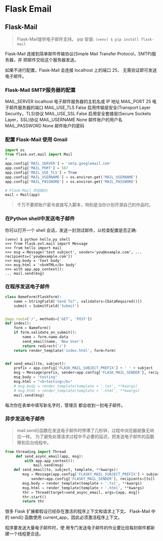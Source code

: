 # Flask Email

## Flask-Mail
> Flask-Mail提供电子邮件支持。 pip 安装: `(venv) $ pip install flask-mail`

Flask-Mail 连接到简单邮件传输协议(Simple Mail Transfer Protocol，SMTP)服务器，并 把邮件交给这个服务器发送。

如果不进行配置，Flask-Mail 会连接 localhost 上的端口 25， 无需验证即可发送电子邮件。

### Flask-Mail SMTP服务器的配置
MAIL_SERVER     localhost   电子邮件服务器的主机名或 IP 地址
MAIL_PORT       25          电子邮件服务器的端口
MAIL_USE_TLS    False       启用传输层安全(Transport Layer Security，TLS)协议
MAIL_USE_SSL    False       启用安全套接层(Secure Sockets Layer，SSL)协议
MAIL_USERNAME   None        邮件账户的用户名
MAIL_PASSWORD   None        邮件账户的密码


### 配置 Flask-Mail 使用 Gmail
```python
import os
from flask.ext.mail import Mail 
# ...
app.config['MAIL_SERVER'] = 'smtp.googlemail.com' 
app.config['MAIL_PORT'] = 587
app.config['MAIL_USE_TLS'] = True
app.config['MAIL_USERNAME'] = os.environ.get('MAIL_USERNAME') 
app.config['MAIL_PASSWORD'] = os.environ.get('MAIL_PASSWORD')

# Flask-Mail 的初始化
mail = Mail(app) 
```

> 千万不要把账户密令直接写入脚本，特别是当你计划开源自己的作品时。

### 在Python shell中发送电子邮件
你可以打开一个 shell 会话，发送一封测试邮件，以检查配置是否正确:
```
(venv) $ python hello.py shell
>>> from flask.ext.mail import Message
>>> from hello import mail
>>> msg = Message('test subject', sender='you@example.com', ... recipients=['you@example.com'])
>>> msg.body = 'text body'
>>> msg.html = '<b>HTML</b> body'
>>> with app.app_context():
... mail.send(msg)
```

### 在程序发送电子邮件

```python
class NameForm(FlaskForm):
    name = StringField('Send To?', validators=[DataRequired()])
    submit = SubmitField('Submit')


@app.route('/', methods=['GET', 'POST'])
def index():
    form = NameForm()
    if form.validate_on_submit():
        name = form.name.data
        send_email(name, 'New User')
        return redirect('/')
    return render_template('index.html', form=form)


def send_email(to, subject):
    prefix = app.config['FLASK_MAIL_SUBJECT_PREFIX'] + ' ' + subject
    msg = Message(prefix, sender=app.config['FLASK_MAIL_SENDER'], recipients=[to])
    msg.body = "testing"
    msg.html = "<b>testing</b>"
    # msg.body = render_template(template + '.txt', **kwargs)
    # msg.html = render_template(template + '.html', **kwargs)
    mail.send(msg)
```
                                

每次你在表单中填写新名字时，管理员 都会收到一封电子邮件。
### 异步发送电子邮件

> mail.send()函数在发送电子邮件时停滞了几秒钟，过程中浏览器就像无响应一样。
为了避免处理请求过程中不必要的延迟，把发送电子邮件的函数移到后台线程中。

```python
from threading import Thread
     def send_async_email(app, msg):
         with app.app_context():
             mail.send(msg)
    def send_email(to, subject, template, **kwargs):
        msg = Message(app.config['FLASKY_MAIL_SUBJECT_PREFIX'] + subject,
            sender=app.config['FLASKY_MAIL_SENDER'], recipients=[to]) 
        msg.body = render_template(template + '.txt', **kwargs)
        msg.html = render_template(template + '.html', **kwargs)
        thr = Thread(target=send_async_email, args=[app, msg])
        thr.start()
        return thr
```

很多 Flask 扩展都假设已经存在激活的程序上下文和请求上下文。
Flask-Mail 中的 send() 函数使用 current_app，因此必须激活程序上下文。

程序要发送大量电子邮件时，使 用专门发送电子邮件的作业要比给每封邮件都新建一个线程更合适。
